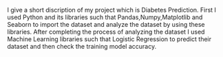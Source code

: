 I give a short discription of my project which is Diabetes Prediction.
First I used Python and its libraries such that Pandas,Numpy,Matplotlib and Seaborn to import the dataset and analyze the dataset by using these libraries.
After completing the process of analyzing the dataset I used Machine Learning libraries such that Logistic Regression to predict their dataset and then check the training model accuracy.
